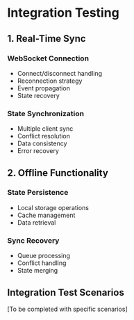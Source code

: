 # Integration Testing

## 1. Real-Time Sync

### WebSocket Connection

- Connect/disconnect handling
- Reconnection strategy
- Event propagation
- State recovery

### State Synchronization

- Multiple client sync
- Conflict resolution
- Data consistency
- Error recovery

## 2. Offline Functionality

### State Persistence

- Local storage operations
- Cache management
- Data retrieval

### Sync Recovery

- Queue processing
- Conflict handling
- State merging

## Integration Test Scenarios

[To be completed with specific scenarios]
